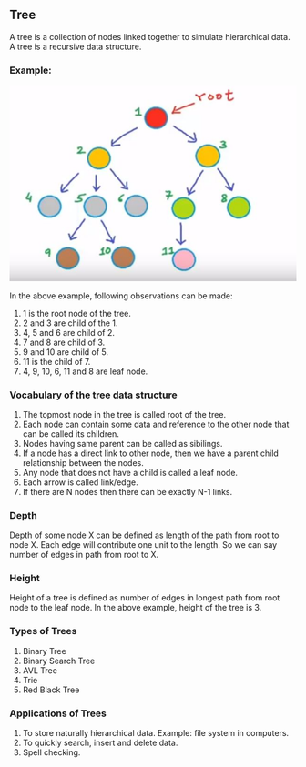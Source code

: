 ## Tree

A tree is a collection of nodes linked together to simulate hierarchical data. A tree is a recursive data structure. 

### Example:

![Tree Example](./images/treeExample.JPG)

In the above example, following observations can be made:

1. 1 is the root node of the tree.
2. 2 and 3 are child of the 1.
3. 4, 5 and 6 are child of 2. 
4. 7 and 8 are child of 3. 
5. 9 and 10 are child of 5. 
6. 11 is the child of 7.
7. 4, 9, 10, 6, 11 and 8 are leaf node.

### Vocabulary of the tree data structure

1. The topmost node in the tree is called root of the tree. 
2. Each node can contain some data and reference to the other node that can be called its children.
3. Nodes having same parent can be called as sibilings.
4. If a node has a direct link to other node, then we have a parent child relationship between the nodes.
5. Any node that does not have a child is called a leaf node. 
6. Each arrow is called link/edge.
7. If there are N nodes then there can be exactly N-1 links.

### Depth

Depth of some node X can be defined as length of the path from root to node X. Each edge will contribute one unit to the length. So we can say number of edges in path from root to X.

### Height

Height of a tree is defined as number of edges in longest path from root node to the leaf node. 
In the above example, height of the tree is 3.

### Types of Trees

1. Binary Tree
2. Binary Search Tree
3. AVL Tree
4. Trie
5. Red Black Tree

### Applications of Trees

1. To store naturally hierarchical data. Example: file system in computers.
2. To quickly search, insert and delete data.
3. Spell checking. 